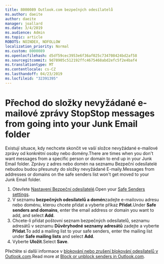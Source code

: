 ```yaml
---
title: 8000089 Outlook.com bezpečných odesílatelů
ms.author: daeite
author: daeite
manager: joallard
ms.date: 3/4/2019
ms.audience: Admin
ms.topic: article
ROBOTS: NOINDEX, NOFOLLOW
localization_priority: Normal
ms.custom: 8000089
ms.openlocfilehash: d5df59cec3953e6f36af025c734708424bd2af58
ms.sourcegitcommit: 9d78905c512192ffc4675468abd2efc5f2e4baf4
ms.translationtype: MT
ms.contentlocale: cs-CZ
ms.lasthandoff: 04/23/2019
ms.locfileid: "32391395"
---
```

# <a name="stop-messages-from-going-into-your-junk-email-folder"></a><span data-ttu-id="1dc9e-102">Přechod do složky nevyžádané e-mailové zprávy Stop</span><span class="sxs-lookup"><span data-stu-id="1dc9e-102">Stop messages from going into your Junk Email folder</span></span>

<span data-ttu-id="1dc9e-103">Existují situace, kdy nechcete skončit ve vaší složce nevyžádané e-mailové zprávy od konkrétní osoby nebo domény.</span><span class="sxs-lookup"><span data-stu-id="1dc9e-103">There are times when you don't want messages from a specific person or domain to end up in your Junk Email folder.</span></span> <span data-ttu-id="1dc9e-104">Zprávy z adres nebo domén na seznamu Bezpeční odesílatelé nebudou budou přesunuty do složky nevyžádané E-maily.</span><span class="sxs-lookup"><span data-stu-id="1dc9e-104">Messages from addresses or domains on the safe senders list won't get moved to your Junk Email folder.</span></span>

1. <span data-ttu-id="1dc9e-105">Otevřete [Nastavení Bezpeční odesílatelé](https://go.microsoft.com/fwlink/?linkid=2035804).</span><span class="sxs-lookup"><span data-stu-id="1dc9e-105">Open your [Safe Senders settings](https://go.microsoft.com/fwlink/?linkid=2035804).</span></span>
2. <span data-ttu-id="1dc9e-106">V seznamu **bezpečných odesílatelů a domén**zadejte e-mailovou adresu nebo doménu, kterou chcete přidat a vyberte příkaz **Přidat**.</span><span class="sxs-lookup"><span data-stu-id="1dc9e-106">Under **Safe senders and domains**, enter the email address or domain you want to add, and select **Add**.</span></span>
3. <span data-ttu-id="1dc9e-107">Chcete-li přidat poštovní seznam bezpečných odesílatelů, seznamu adresátů v seznamu **Důvěryhodné seznamy adresátů** zadejte a vyberte **Přidat**.</span><span class="sxs-lookup"><span data-stu-id="1dc9e-107">To add a mailing list to your safe senders, enter the mailing list under **Safe mailing lists** and select **Add**.</span></span>
4. <span data-ttu-id="1dc9e-108">Vyberte **Uložit**.</span><span class="sxs-lookup"><span data-stu-id="1dc9e-108">Select **Save**.</span></span>

<span data-ttu-id="1dc9e-109">Přečtěte si další informace v [blokování nebo zrušení blokování odesílatelů v Outlook.com](https://support.office.com/article/afba1c94-77bb-4f50-8b85-057cf52f4d5e).</span><span class="sxs-lookup"><span data-stu-id="1dc9e-109">Read more at [Block or unblock senders in Outlook.com](https://support.office.com/article/afba1c94-77bb-4f50-8b85-057cf52f4d5e).</span></span>